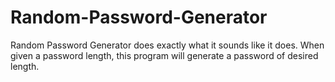 # Random-Password-Generator
Random Password Generator does exactly what it sounds like it does.
When given a password length, this program will generate a password of desired length.
